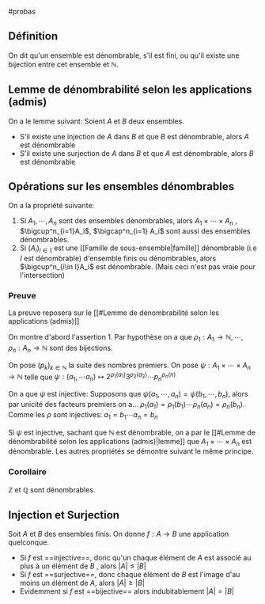 #probas
## Définition
On dit qu'un ensemble est dénombrable, s'il est fini, ou qu'il existe une bijection entre cet ensemble et $\mathbb{N}$.
## Lemme de dénombrabilité selon les applications (admis)
On a le lemme suivant:
Soient $A$ et $B$ deux ensembles. 
- S'il existe une injection de $A$ dans $B$ et que $B$ est dénombrable, alors $A$ est dénombrable
- S'il existe une surjection de $A$ dans $B$ et que $A$ est dénombrable, alors $B$ est dénombrable

## Opérations sur les ensembles dénombrables

On a la propriété suivante:
1. Si $A_1, \cdots, A_n$ sont des ensembles dénombrables, alors $A_1 \times \cdots \times A_n$ , $\bigcup^n_{i=1}A_i$, $\bigcap^n_{i=1} A_i$   sont aussi des ensembles dénombrables.
2. Si $(A_i)_{i\in\mathbb{I}}$ est une [[Famille de sous-ensemble|famille]] dénombrable (i.e $I$ est dénombrable) d'ensemble finis ou dénombrables, alors $\bigcup^n_{i\in I}A_i$ est dénombrable. (Mais ceci n'est pas vraie pour l'intersection)

### Preuve
La preuve reposera sur le [[#Lemme de dénombrabilité selon les applications (admis)]]

On montre d'abord l'assertion 1.
Par hypothèse on a que $\rho_1: A_1 \to \mathbb{N}, \cdots ,\rho_n:A_n \to \mathbb{N}$ sont des bijections.

On pose $(p_k)_{k\in\mathbb{N}}$ la suite des nombres premiers. 
On pose $\psi : A_1 \times \cdots \times A_n \to \mathbb{N}$ telle que $\psi : (a_1, \cdots a_n) \mapsto 2^{\rho_1(a_1)}3^{\rho_2(a_2)}\cdots p_n^{\rho_n(n)}$

On a que $\psi$ est injective:
Supposons que $\psi(a_1, \cdots, a_n) = \psi(b_1, \cdots, b_n)$, alors par unicité des facteurs premiers on a...
$\rho_1(a_1) = \rho_1(b_1) \cdots \rho_n(a_n) = \rho_n(b_n)$. Comme les $\rho$ sont injectives: $a_1 = b_1 \cdots a_n = b_n$

Si $\psi$ est injective, sachant que $\mathbb{N}$ est dénombrable, on a par le [[#Lemme de dénombrabilité selon les applications (admis)|lemme]] que $A_1 \times \cdots \times A_n$ est dénombrable.
Les autres propriétés se démontre suivant le même principe.

### Corollaire
$\mathbb{Z}$ et $\mathbb{Q}$ sont dénombrables.
## Injection et Surjection

Soit $A$ et $B$ des ensembles finis. On donne $f: A \to B$ une application quelconque.

- Si $f$ est ==injective==, donc qu'un chaque élément de $A$ est associé au plus à un élément de $B$ , alors $|A| \leq |B|$
- Si $f$ est ==surjective==, donc chaque élément de $B$ est l'image d'au moins un élément de $A$, alors $|A| \geq |B|$
- Evidemment si $f$ est ==bijective== alors indubitablement $|A| = |B|$


